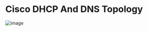 # Cisco DHCP And DNS Topology

![image](https://github.com/user-attachments/assets/3f4cccc1-0fe1-420e-8f03-d8919a5fe303)
